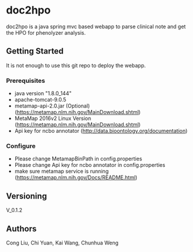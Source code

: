 # doc2hpo

doc2hpo is a java spring mvc based webapp to parse clinical note and get the HPO for phenolyzer analysis.

## Getting Started
It is not enough to use this git repo to deploy the webapp.

### Prerequisites
- java version "1.8.0_144"
- apache-tomcat-9.0.5
- metamap-api-2.0.jar (Optional) (https://metamap.nlm.nih.gov/MainDownload.shtml)
- MetaMap 2016v2 Linux Version (https://metamap.nlm.nih.gov/MainDownload.shtml)
- Api key for ncbo annotator (http://data.bioontology.org/documentation)


### Configure
- Please change MetamapBinPath in config.properties
- Please change Api key for ncbo annotator in config.properties
- make sure metamap service is running (https://metamap.nlm.nih.gov/Docs/README.html)

## Versioning

V_0.1.2
## Authors

Cong Liu, Chi Yuan, Kai Wang, Chunhua Weng
